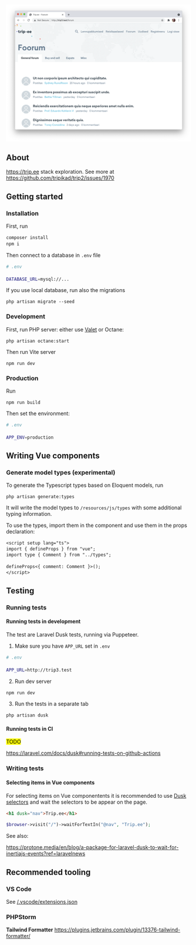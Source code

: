![](./screenshot.png)

## About

https://trip.ee stack exploration. See more at https://github.com/tripikad/trip2/issues/1970

## Getting started

### Installation

First, run

```sh
composer install
npm i
```

Then connect to a database in `.env` file

```sh
# .env

DATABASE_URL=mysql://...
```

If you use local database, run also the migrations

```
php artisan migrate --seed
```

### Development

First, run PHP server: either use [Valet](https://laravel.com/docs/8.x/valet) or Octane:

```
php artisan octane:start
```

Then run Vite server

```
npm run dev
```

### Production

Run

```
npm run build
```

Then set the environment:

```sh
# .env

APP_ENV=production
```

## Writing Vue components

### Generate model types (experimental)

To generate the Typescript types based on Eloquent models, run

```
php artisan generate:types
```

It will write the model types to `/resources/js/types` with some additional typing information.

To use the types, import them in the component and use them in the props declaration:

```vue
<script setup lang="ts">
import { defineProps } from "vue";
import type { Comment } from "../types";

defineProps<{ comment: Comment }>();
</script>
```

## Testing

### Running tests

#### Running tests in development

The test are Laravel Dusk tests, running via Puppeteer.

1. Make sure you have `APP_URL` set in `.env`

```sh
# .env

APP_URL=http://trip3.test
```

2. Run dev server

```sh
npm run dev
```

3. Run the tests in a separate tab

```sh
php artisan dusk
```

#### Running tests in CI

<mark>TODO</mark>

https://laravel.com/docs/dusk#running-tests-on-github-actions

### Writing tests

#### Selecting items in Vue components

For selecting items on Vue componentents it is recommended to use [Dusk selectors](https://laravel.com/docs/dusk#dusk-selectors) and wait the selectors to be appear on the page.

```html
<h1 dusk="nav">Trip.ee</h1>
```

```php
$browser->visit("/")->waitForTextIn("@nav", "Trip.ee");
```

See also:

https://protone.media/en/blog/a-package-for-laravel-dusk-to-wait-for-inertiajs-events?ref=laravelnews

## Recommended tooling

### VS Code

See [/.vscode/extensions.json](/.vscode/extensions.json)

### PHPStorm

**Tailwind Formatter** https://plugins.jetbrains.com/plugin/13376-tailwind-formatter/

```

```
